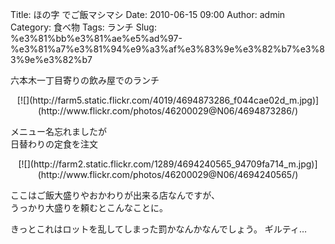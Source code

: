 Title: ほの字 でご飯マシマシ
Date: 2010-06-15 09:00
Author: admin
Category: 食べ物
Tags: ランチ
Slug: %e3%81%bb%e3%81%ae%e5%ad%97-%e3%81%a7%e3%81%94%e9%a3%af%e3%83%9e%e3%82%b7%e3%83%9e%e3%82%b7

六本木一丁目寄りの飲み屋でのランチ

<p>
<center>
[![](http://farm5.static.flickr.com/4019/4694873286_f044cae02d_m.jpg)](http://www.flickr.com/photos/46200029@N06/4694873286/)

</center>
  
メニュー名忘れましたが  
日替わりの定食を注文

</p>
<p>
<center>
[![](http://farm2.static.flickr.com/1289/4694240565_94709fa714_m.jpg)](http://www.flickr.com/photos/46200029@N06/4694240565/)

</center>
  
ここはご飯大盛りやおかわりが出来る店なんですが、  
うっかり大盛りを頼むとこんなことに。

</p>
きっとこれはロットを乱してしまった罰かなんかなんでしょう。  
ギルティ…
